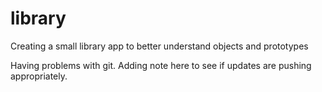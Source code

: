 # library
Creating a small library app to better understand objects and prototypes 


Having problems with git. Adding note here to see if updates are pushing appropriately. 